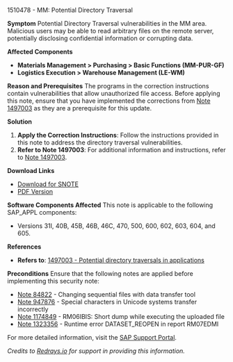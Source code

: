 1510478 - MM: Potential Directory Traversal

**Symptom**
Potential Directory Traversal vulnerabilities in the MM area. Malicious users may be able to read arbitrary files on the remote server, potentially disclosing confidential information or corrupting data.

**Affected Components**
- **Materials Management > Purchasing > Basic Functions (MM-PUR-GF)**
- **Logistics Execution > Warehouse Management (LE-WM)**

**Reason and Prerequisites**
The programs in the correction instructions contain vulnerabilities that allow unauthorized file access. Before applying this note, ensure that you have implemented the corrections from [Note 1497003](https://me.sap.com/notes/1497003) as they are a prerequisite for this update.

**Solution**
1. **Apply the Correction Instructions**: Follow the instructions provided in this note to address the directory traversal vulnerabilities.
2. **Refer to Note 1497003**: For additional information and instructions, refer to [Note 1497003](https://me.sap.com/notes/1497003).

**Download Links**
- [Download for SNOTE](https://notesdownloads.sap.com/note/0040000008950292017)
- [PDF Version](https://userapps.support.sap.com/sap/support/sfm/notes/print/0001510478?language=en-US&token=DA1D22BCD47CA3256FF2FB5DE0A6FEA4)

**Software Components Affected**
This note is applicable to the following SAP_APPL components:
- Versions 31I, 40B, 45B, 46B, 46C, 470, 500, 600, 602, 603, 604, and 605.

**References**
- **Refers to**: [1497003 - Potential directory traversals in applications](https://me.sap.com/notes/1497003)

**Preconditions**
Ensure that the following notes are applied before implementing this security note:
- [Note 84822](https://me.sap.com/notes/84822) - Changing sequential files with data transfer tool
- [Note 947876](https://me.sap.com/notes/947876) - Special characters in Unicode systems transfer incorrectly
- [Note 1174849](https://me.sap.com/notes/1174849) - RM06IBIS: Short dump while executing the uploaded file
- [Note 1323356](https://me.sap.com/notes/1323356) - Runtime error DATASET_REOPEN in report RM07EDMI

For more detailed information, visit the [SAP Support Portal](https://me.sap.com/).

*Credits to [Redrays.io](https://redrays.io) for support in providing this information.*